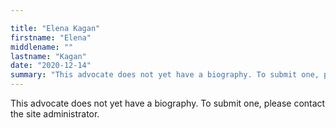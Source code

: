 ```yaml
---

title: "Elena Kagan"
firstname: "Elena"
middlename: ""
lastname: "Kagan"
date: "2020-12-14"
summary: "This advocate does not yet have a biography. To submit one, please contact the site administrator."
---
```

This advocate does not yet have a biography. To submit one, please contact the site administrator.

